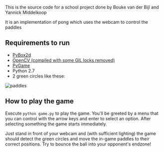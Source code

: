 This is the source code for a school project done by Bouke van der Bijl and Yannick Middelkoop

It is an implementation of pong which uses the webcam to control the paddles

## Requirements to run

* [PyBox2d](http://code.google.com/p/pybox2d/)
* [OpenCV (compiled with some GIL locks removed)](https://github.com/boukevanderbijl/opencv)
* [PyGame](http://www.pygame.org/news.html)
* Python 2.7
* 2 green circles like these:

![paddles](http://i.imgur.com/s6F8KJD.jpg)

## How to play the game

Execute `python game.py` to play the game. You'll be greeted by a menu that you can control with the arrow keys and enter to select an option. After selecting something the game starts immediately.

Just stand in front of your webcam and (with sufficient lighting) the game should detect the green circles and move the in-game paddles to their correct positions. Try to bounce the ball into your opponent's endzone!

